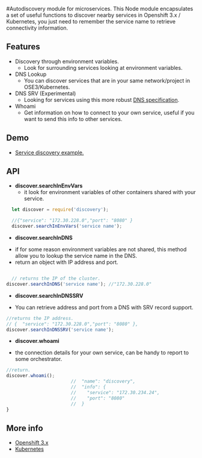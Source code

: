 #Autodiscovery module for microservices.
This Node module encapsulates a set of useful functions to discover nearby services in Openshift 3.x / Kubernetes, you just need to remember the service name to retrieve connectivity information.

## Features

- Discovery through environment variables.
  - Look for surrounding services looking at environment variables.
- DNS Lookup
  - You can discover services that are in your same network/project in OSE3/Kubernetes.
- DNS SRV (Experimental)
  - Looking for services using this more robust [DNS specification](https://en.wikipedia.org/wiki/SRV_record).
- Whoami
  - Get information on how to connect to your own service, useful if you want to send this info to other services.

## Demo
 - [Service discovery example.](https://github.com/cesarvr/microservice-discovery-demo)

## API

  * **discover.searchInEnvVars**
    - it look for environment variables of other containers shared with your service.

```javascript
  let discover = require('discovery');

  //{"service": "172.30.228.0","port": "8080" }
  discover.searchInEnvVars('service name');
```

 * **discover.searchInDNS**
  - if for some reason environment variables are not shared, this method allow you to lookup the service name in the DNS.  
  - return an object with IP address and port.

```javascript

  // returns the IP of the cluster.
discover.searchInDNS('service name'); //"172.30.228.0"
```

 * **discover.searchInDNSSRV**
  - You can retrieve address and port from a DNS with SRV record support.

```javascript
//returns the IP address.
// {  "service": "172.30.228.0","port": "8080" },
discover.searchInDNSSRV('service name');  
```

* **discover.whoami**
 - the connection details for your own service, can be handy to report to some orchestrator.   

```javascript
//return.
discover.whoami();
                        //  "name": "discovery",
                        //  "info": {
                        //    "service": "172.30.234.24",
                        //    "port": "8080"
                        //  }
}
```

## More info

- [Openshift 3.x](https://docs.openshift.com/enterprise/3.0/getting_started/index.html)
- [Kubernetes](http://kubernetes.io/docs/user-guide/servicesSS)

